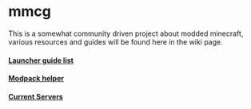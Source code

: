 # mmcg

This is a somewhat community driven project about modded minecraft, various resources and guides will be found here in the wiki page.

#### [Launcher guide list](https://github.com/anonymous-from-space/mmcg/wiki/Launcher-guide)

#### [Modpack helper](https://github.com/anonymous-from-space/mmcg/wiki/Modpacks)

#### [Current Servers](https://github.com/anonymous-from-space/mmcg/wiki/Current-Servers)
